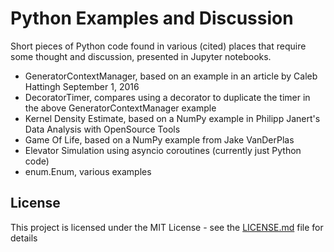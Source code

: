 # Python Examples and Discussion

Short pieces of Python code found in various (cited) places that require some thought and discussion, presented in Jupyter notebooks.


* GeneratorContextManager, based on an example in an article by Caleb Hattingh September 1, 2016
* DecoratorTimer, compares using a decorator to duplicate the timer in the above GeneratorContextManager example
* Kernel Density Estimate, based on a NumPy example in Philipp Janert's Data Analysis with OpenSource Tools
* Game Of Life, based on a NumPy example from Jake VanDerPlas 
* Elevator Simulation using asyncio coroutines (currently just Python code)
* enum.Enum, various examples 

## License

This project is licensed under the MIT License - see the [LICENSE.md](LICENSE.md) file for details


